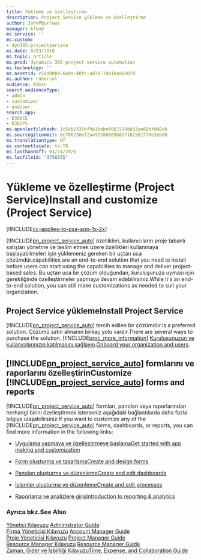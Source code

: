 ```yaml
---
title: Yükleme ve özelleştirme
description: Project Service yükleme ve özelleştirme
author: JohnPBurrows
manager: kfend
ms.service: ''
ms.custom:
- dyn365-projectservice
ms.date: 8/03/2018
ms.topic: article
ms.prod: dynamics 365 project service automation
ms.technology: ''
ms.assetid: c54d080d-64da-48fc-ad70-7ab1ba988079
ms.author: ruhercul
audience: Admin
search.audienceType:
- admin
- customizer
- enduser
search.app:
- D365CE
- D365PS
ms.openlocfilehash: 1c54b2335ef9a1babef061519da53ae68bfd48ab
ms.sourcegitcommit: 8c786230ef2a497280885b827162561776e2eb00
ms.translationtype: HT
ms.contentlocale: tr-TR
ms.lasthandoff: 03/24/2020
ms.locfileid: "3756555"
---
```

# <a name="install-and-customize-project-service"></a><span data-ttu-id="56a70-103">Yükleme ve özelleştirme (Project Service)</span><span class="sxs-lookup"><span data-stu-id="56a70-103">Install and customize (Project Service)</span></span>

[!INCLUDE[cc-applies-to-psa-app-1x-2x](../includes/cc-applies-to-psa-app-1x-2x.md)]

[!INCLUDE[pn_project_service_auto](../includes/pn-project-service-auto.md)] <span data-ttu-id="56a70-104">özellikleri, kullanıcıların proje tabanlı satışları yönetme ve teslim etmek üzere özellikleri kullanmaya başlayabilmeleri için yüklemeniz gereken bir uçtan uca çözümdür.</span><span class="sxs-lookup"><span data-stu-id="56a70-104">capabilities are an end-to-end solution that you need to install before users can start using the capabilities to manage and deliver project-based sales.</span></span> <span data-ttu-id="56a70-105">Bu uçtan uca bir çözüm olduğundan, kuruluşunuza uyması için gerektiğinde özelleştirmeler yapmaya devam edebilirsiniz.</span><span class="sxs-lookup"><span data-stu-id="56a70-105">While it's an end-to-end solution, you can still make customizations as needed to suit your organization.</span></span>  
<!-- TODO: I expect to find the information on how to get and install this here. Please find that and add it here. Same for Project Service.--> 
  
## <a name="install-project-service"></a><span data-ttu-id="56a70-106">Project Service yükleme</span><span class="sxs-lookup"><span data-stu-id="56a70-106">Install Project Service</span></span>  
 [!INCLUDE[pn_project_service_auto](../includes/pn-project-service-auto.md)] <span data-ttu-id="56a70-107">tercih edilen bir çözümdür.</span><span class="sxs-lookup"><span data-stu-id="56a70-107">is a preferred solution.</span></span> <span data-ttu-id="56a70-108">Çözümü satın almanın birkaç yolu vardır.</span><span class="sxs-lookup"><span data-stu-id="56a70-108">There are several ways to purchase the solution.</span></span> [!INCLUDE[proc_more_information](../includes/proc-more-information.md)] <span data-ttu-id="56a70-109">[Kuruluşunuzun ve kullanıcılarınızın katılmasını sağlayın](../admin/onboard-your-organization-and-users-to-dynamics-365-online.md).</span><span class="sxs-lookup"><span data-stu-id="56a70-109">[Onboard your organization and users](../admin/onboard-your-organization-and-users-to-dynamics-365-online.md).</span></span>  
  
## <a name="customize-pn_project_service_auto-forms-and-reports"></a><span data-ttu-id="56a70-110">[!INCLUDE[pn_project_service_auto](../includes/pn-project-service-auto.md)] formlarını ve raporlarını özelleştirin</span><span class="sxs-lookup"><span data-stu-id="56a70-110">Customize [!INCLUDE[pn_project_service_auto](../includes/pn-project-service-auto.md)] forms and reports</span></span>  
 <span data-ttu-id="56a70-111">[!INCLUDE[pn_project_service_auto](../includes/pn-project-service-auto.md)] formları, panoları veya raporlarından herhangi birini özelleştirmek isterseniz aşağıdaki bağlantılarda daha fazla bilgiye ulaşabilirsiniz:</span><span class="sxs-lookup"><span data-stu-id="56a70-111">If you want to customize any of the [!INCLUDE[pn_project_service_auto](../includes/pn-project-service-auto.md)] forms, dashboards, or reports, you can find more information in the following links:</span></span>  
  
- [<span data-ttu-id="56a70-112">Uygulama yapmaya ve özelleştirmeye başlama</span><span class="sxs-lookup"><span data-stu-id="56a70-112">Get started with app making and customization</span></span>](../customize/getting-started-customization.md)  
  
- [<span data-ttu-id="56a70-113">Form oluşturma ve tasarlama</span><span class="sxs-lookup"><span data-stu-id="56a70-113">Create and design forms</span></span>](../customize/create-design-forms.md)  
  
- [<span data-ttu-id="56a70-114">Panoları oluşturma ve düzenleme</span><span class="sxs-lookup"><span data-stu-id="56a70-114">Create and edit dashboards</span></span>](../customize/create-edit-dashboards.md)  
  
- [<span data-ttu-id="56a70-115">İşlemler oluşturma ve düzenleme</span><span class="sxs-lookup"><span data-stu-id="56a70-115">Create and edit processes</span></span>](../customize/guide-staff-through-common-tasks-processes.md)  
  
- [<span data-ttu-id="56a70-116">Raporlama ve analizlere giriş</span><span class="sxs-lookup"><span data-stu-id="56a70-116">Introduction to reporting & analytics</span></span>](../analytics/reporting-analytics-with-dynamics-365.md)  
  
### <a name="see-also"></a><span data-ttu-id="56a70-117">Ayrıca bkz.</span><span class="sxs-lookup"><span data-stu-id="56a70-117">See Also</span></span>  
 <span data-ttu-id="56a70-118">[Yönetici Kılavuzu](../project-service/admin-guide.md) </span><span class="sxs-lookup"><span data-stu-id="56a70-118">[Administrator Guide](../project-service/admin-guide.md) </span></span>  
 <span data-ttu-id="56a70-119">[Firma Yöneticisi Kılavuzu](../project-service/account-manager-guide.md) </span><span class="sxs-lookup"><span data-stu-id="56a70-119">[Account Manager Guide](../project-service/account-manager-guide.md) </span></span>  
 <span data-ttu-id="56a70-120">[Proje Yöneticisi Kılavuzu](../project-service/project-manager-guide.md) </span><span class="sxs-lookup"><span data-stu-id="56a70-120">[Project Manager Guide](../project-service/project-manager-guide.md) </span></span>  
 <span data-ttu-id="56a70-121">[Resource Manager Kılavuzu](../project-service/resource-manager-guide.md) </span><span class="sxs-lookup"><span data-stu-id="56a70-121">[Resource Manager Guide](../project-service/resource-manager-guide.md) </span></span>  
 [<span data-ttu-id="56a70-122">Zaman, Gider ve İşbirliği Kılavuzu</span><span class="sxs-lookup"><span data-stu-id="56a70-122">Time, Expense, and Collaboration Guide</span></span>](../project-service/time-expense-collaboration-guide.md)
